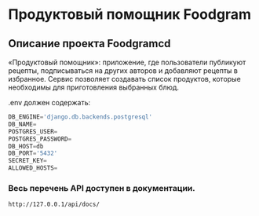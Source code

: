 # Продуктовый помощник Foodgram

## Описание проекта Foodgramcd
«Продуктовый помощник»: приложение, где пользователи публикуют рецепты, подписываться на других авторов и добавляют рецепты в избранное. Сервис позволяет создавать список продуктов, которые необходимы для приготовления выбранных блюд.



.env должен содержать:
```python
DB_ENGINE='django.db.backends.postgresql'
DB_NAME=
POSTGRES_USER=
POSTGRES_PASSWORD=
DB_HOST=db
DB_PORT='5432'
SECRET_KEY=
ALLOWED_HOSTS=
```

### Весь перечень API доступен в документации.
```url
http://127.0.0.1/api/docs/
```

